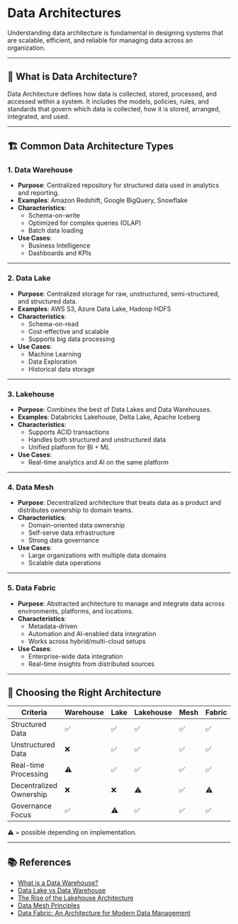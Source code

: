 # Data Architectures

Understanding data architecture is fundamental in designing systems that are scalable, efficient, and reliable for managing data across an organization.

---

## 📘 What is Data Architecture?

Data Architecture defines how data is collected, stored, processed, and accessed within a system. It includes the models, policies, rules, and standards that govern which data is collected, how it is stored, arranged, integrated, and used.

---

## 🏗️ Common Data Architecture Types

### 1. Data Warehouse

- **Purpose**: Centralized repository for structured data used in analytics and reporting.
- **Examples**: Amazon Redshift, Google BigQuery, Snowflake
- **Characteristics**:
  - Schema-on-write
  - Optimized for complex queries (OLAP)
  - Batch data loading
- **Use Cases**:
  - Business Intelligence
  - Dashboards and KPIs

---

### 2. Data Lake

- **Purpose**: Centralized storage for raw, unstructured, semi-structured, and structured data.
- **Examples**: AWS S3, Azure Data Lake, Hadoop HDFS
- **Characteristics**:
  - Schema-on-read
  - Cost-effective and scalable
  - Supports big data processing
- **Use Cases**:
  - Machine Learning
  - Data Exploration
  - Historical data storage

---

### 3. Lakehouse

- **Purpose**: Combines the best of Data Lakes and Data Warehouses.
- **Examples**: Databricks Lakehouse, Delta Lake, Apache Iceberg
- **Characteristics**:
  - Supports ACID transactions
  - Handles both structured and unstructured data
  - Unified platform for BI + ML
- **Use Cases**:
  - Real-time analytics and AI on the same platform

---

### 4. Data Mesh

- **Purpose**: Decentralized architecture that treats data as a product and distributes ownership to domain teams.
- **Characteristics**:
  - Domain-oriented data ownership
  - Self-serve data infrastructure
  - Strong data governance
- **Use Cases**:
  - Large organizations with multiple data domains
  - Scalable data operations

---

### 5. Data Fabric

- **Purpose**: Abstracted architecture to manage and integrate data across environments, platforms, and locations.
- **Characteristics**:
  - Metadata-driven
  - Automation and AI-enabled data integration
  - Works across hybrid/multi-cloud setups
- **Use Cases**:
  - Enterprise-wide data integration
  - Real-time insights from distributed sources

---

## 🧭 Choosing the Right Architecture

| Criteria                | Warehouse | Lake | Lakehouse | Mesh | Fabric |
|------------------------|-----------|------|-----------|------|--------|
| Structured Data        | ✅        | ✅   | ✅        | ✅   | ✅     |
| Unstructured Data      | ❌        | ✅   | ✅        | ✅   | ✅     |
| Real-time Processing   | ⚠️        | ✅   | ✅        | ✅   | ✅     |
| Decentralized Ownership| ❌        | ❌   | ⚠️        | ✅   | ⚠️     |
| Governance Focus       | ✅        | ⚠️   | ✅        | ✅   | ✅     |

⚠️ = possible depending on implementation.

---

## 📚 References

- [What is a Data Warehouse?](https://en.wikipedia.org/wiki/Data_warehouse)  
- [Data Lake vs Data Warehouse](https://databricks.com/glossary/data-lake-vs-data-warehouse)  
- [The Rise of the Lakehouse Architecture](https://databricks.com/blog/2020/01/30/what-is-a-data-lakehouse.html)  
- [Data Mesh Principles](https://martinfowler.com/articles/data-mesh-principles.html)  
- [Data Fabric: An Architecture for Modern Data Management](https://www.gartner.com/en/articles/data-fabric-is-the-future-of-data-management)
